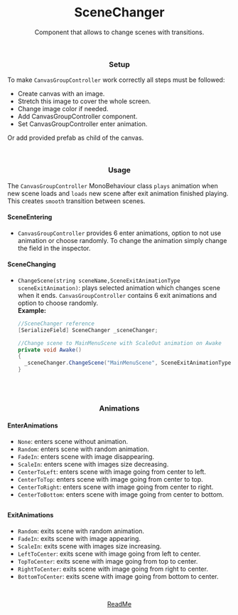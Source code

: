 <h1 align="center">SceneChanger</h1>
<p align="center">
  Component that allows to change scenes with transitions.
</p>

<br>
<h3 align="center">Setup</h3>
<p align="center">
  
  To make `CanvasGroupController` work correctly all steps must be followed:
  - Create canvas with an image.
  - Stretch this image to cover the whole screen.
  - Change image color if needed.
  - Add CanvasGroupController component.
  - Set CanvasGroupController enter animation.

  Or add provided prefab as child of the canvas.
</p>

<br>
<h3 align="center">Usage</h3>
<p align="center">
  
  The `CanvasGroupController` MonoBehaviour class `plays` animation when new scene loads and `loads` new scene after exit animation finished playing.
This creates `smooth` transition between scenes.

  #### SceneEntering
  - `CanvasGroupController` provides 6 enter animations, option to not use animation or choose randomly. To change the animation simply change the field in the inspector.

  #### SceneChanging
  - `ChangeScene(string sceneName,SceneExitAnimationType sceneExitAnimation)`: plays selected animation which changes scene when it ends.
`CanvasGroupController` contains 6 exit animations and option to choose randomly.<br>
  **Example:**
    ```csharp
    //SceneChanger reference
    [SerializeField] SceneChanger _sceneChanger;
    
    //Change scene to MainMenuScene with ScaleOut animation on Awake
    private void Awake()
    {
      _sceneChanger.ChangeScene("MainMenuScene", SceneExitAnimationType.ScaleOut);
    }
    ```
</p>

##

<br>
<h3 align="center">Animations</h3>
<p align="center">

  #### EnterAnimations
  - `None`: enters scene without animation.
  - `Random`: enters scene with random animation.
  - `FadeIn`: enters scene with image disappearing.
  - `ScaleIn`: enters scene with images size decreasing.
  - `CenterToLeft`: enters scene with image going from center to left.
  - `CenterToTop`: enters scene with image going from center to top.
  - `CenterToRight`: enters scene with image going from center to right.
  - `CenterToBottom`: enters scene with image going from center to bottom.

##
  #### ExitAnimations
  - `Random`: exits scene with random animation.
  - `FadeIn`: exits scene with image appearing.
  - `ScaleIn`: exits scene with images size increasing.
  - `LeftToCenter`: exits scene with image going from left to center.
  - `TopToCenter`: exits scene with image going from top to center.
  - `RightToCenter`: exits scene with image going from right to center.
  - `BottomToCenter`: exits scene with image going from bottom to center.
</p>

<br>
<p align="center">
  <a href="README.md">ReadMe</a>
</p>
